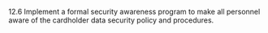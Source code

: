12.6 Implement a formal security awareness program to make all personnel aware of the cardholder data security policy and procedures. 